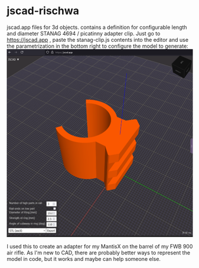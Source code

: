 # jscad-rischwa
jscad.app files for 3d objects. contains a definition for configurable length and diameter STANAG 4694 / picatinny adapter clip.
Just go to https://jscad.app , paste the stanag-clip.js contents into the editor and use the parametrization in the bottom right to configure the model to generate:
![Example of stanag 4694 clip generation](stanag-clip/stanag-clip-example.png)

I used this to create an adapter for my MantisX on the barrel of my FWB 900 air rifle.
As I'm new to CAD, there are probably better ways to represent the model in code, but it works and maybe can help someone else.
